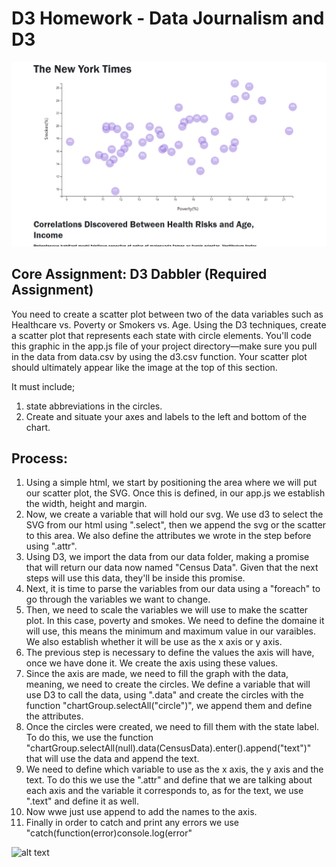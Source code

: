 # D3 Homework - Data Journalism and D3

![alt text](https://github.com/anajuarezar/D3-Challenge/blob/main/Images/solved.png)

## Core Assignment: D3 Dabbler (Required Assignment)

You need to create a scatter plot between two of the data variables such as Healthcare vs. Poverty or Smokers vs. Age.
Using the D3 techniques, create a scatter plot that represents each state with circle elements. You'll code this graphic in the app.js file of your project directory—make sure you pull in the data from data.csv by using the d3.csv function. Your scatter plot should ultimately appear like the image at the top of this section.


It must include;
1. state abbreviations in the circles.
2. Create and situate your axes and labels to the left and bottom of the chart.

## Process:

1. Using a simple html, we start by positioning the area where we will put our scatter plot, the SVG. Once this is defined, in our app.js we establish the width, height and margin. 
2. Now, we create a variable that will hold our svg. We use d3 to select the SVG from our html using ".select", then we append the svg or the scatter to this area. We also define the attributes we wrote in the step before using ".attr". 
3. Using D3, we import the data from our data folder, making a promise that will return our data now named "Census Data". Given that the next steps will use this data, they'll be inside this promise.
4. Next, it is time to parse the variables from our data using a "foreach" to go through the variables we want to change. 
5. Then, we need to scale the variables we will use to make the scatter plot. In this case, poverty and smokes. We need to define the domaine it will use, this means the minimum and maximum value in our varaibles. We also establish whether it will be use as the x axis or y axis. 
6. The previous step is necessary to define the values the axis will have, once we have done it. We create the axis using these values. 
7. Since the axis are made, we need to fill the graph with the data, meaning, we need to create the circles. We define a variable that will use D3 to call the data, using ".data" and create the circles with the function "chartGroup.selectAll("circle")", we append them and define the attributes.
8. Once the circles were created, we need to fill them with the state label. To do this, we use the function "chartGroup.selectAll(null).data(CensusData).enter().append("text")" that will use the data and append the text.
9. We need to define which variable to use as the x axis, the y axis and the text. To do this we use the ".attr" and define that we are talking about each axis and the variable it corresponds to, as for the text, we use ".text" and define it as well. 
10. Now wwe just use append to add the names to the axis.
11. Finally in order to catch and print any errors we use "catch(function(error)console.log(error"


![alt text](https://github.com/anajuarezar/D3-Data-Journalism/blob/main/Images/Captura%20de%20pantalla%20(15).png)
